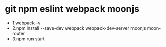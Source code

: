 # git npm eslint webpack moonjs

+ 1.webpack -v
+ 2.npm install --save-dev webpack webpack-dev-server moonjs moon-router
+ 3.npm run start
